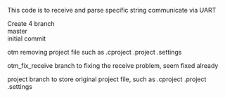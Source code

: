 This code is to receive and parse specific string communicate via UART  
  
Create 4 branch  
master  
initial commit  
   
otm
removing project file such as 
.cproject
.project
.settings

otm_fix_receive
branch to fixing the receive problem, seem fixed already

project
branch to store original project file, such as 
.cproject
.project
.settings
